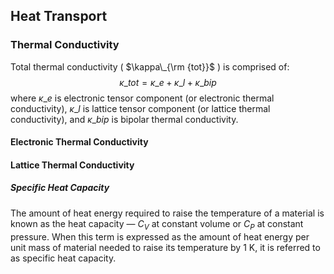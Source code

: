 ## Heat Transport

### Thermal Conductivity
Total thermal conductivity ( $\kappa\_{\rm {tot}}$ ) is comprised of:
$$\kappa\_{tot}=\kappa\_e+\kappa\_l+\kappa\_{bip}$$
where $\kappa\_e$ is electronic tensor component (or electronic thermal conductivity), $\kappa\_l$ is lattice tensor component (or lattice thermal conductivity), and $\kappa\_{bip}$ is bipolar thermal conductivity.

#### Electronic Thermal Conductivity


#### Lattice Thermal Conductivity


##### Specific Heat Capacity
The amount of heat energy required to raise the temperature of a material is known as the heat capacity — $C_V$ at constant volume or $C_P$ at constant pressure. When this term is expressed as the amount of heat energy per unit mass of material needed to raise its temperature by 1 K, it is referred to as specific heat capacity.
